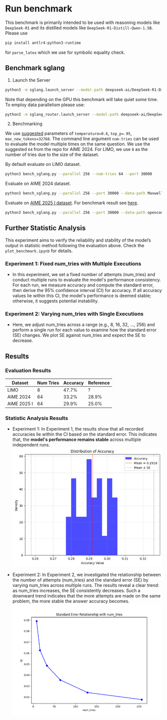 # Run benchmark

This benchmark is primarily intended to be used with reasoning models like `DeepSeek-R1` and its distilled models like `DeepSeek-R1-Distill-Qwen-1.5B`. Please use

```bash
pip install antlr4-python3-runtime
```

for `parse_latex` which we use for symbolic equality check.

## Benchmark sglang

1. Launch the Server

```bash
python3 -m sglang.launch_server --model-path deepseek-ai/DeepSeek-R1-Distill-Qwen-1.5B --port 30000
```

Note that depending on the GPU this benchmark will take quiet some time. To employ data parallelism please use:

```bash
python3 -m sglang_router.launch_server --model-path deepseek-ai/DeepSeek-R1-Distill-Qwen-1.5B --port 30000 --dp-size 4
```

2. Benchmarking

We use [suggested](https://github.com/deepseek-ai/DeepSeek-R1) parameters of `temperature=0.6`, `top_p=.95`, `max_new_tokens=32768`. The command line argument `num-tries` can be used to evaluate the model multiple times on the same question. We use the suggested `64` from the repo for AIME 2024. For LIMO, we use `8` as the number of tries due to the size of the dataset.

By default evaluate on LIMO dataset.

```bash
python3 bench_sglang.py --parallel 256 --num-tries 64 --port 30000
```

Evaluate on AIME 2024 dataset.

```bash
python3 bench_sglang.py --parallel 256 --port 30000 --data-path Maxwell-Jia/AIME_2024 --question-key Problem --answer-key Answer --num-tries 64
```

Evaluate on [AIME 2025 I dataset](https://huggingface.co/datasets/opencompass/AIME2025). For benchmark result see [here](https://matharena.ai/).

```bash
python3 bench_sglang.py --parallel 256 --port 30000 --data-path opencompass/AIME2025 --question-key question --answer-key answer --num-tries 64
```

## Further Statistic Analysis
This experiment aims to verify the reliability and stability of the model’s output in statistic method following the evaluation above. Check the `plot_benchmark.ipynb` for details.

### **Experiment 1: Fixed num_tries with Multiple Executions**
- In this experiment, we set a fixed number of attempts (num_tries) and conduct multiple runs to evaluate the model's performance consistency. For each run, we measure accuracy and compute the standard error, then derive the 95% confidence interval (CI) for accuracy. If all accuracy values lie within this CI, the model's performance is deemed stable; otherwise, it suggests potential instability.

### **Experiment 2: Varying num_tries with Single Executions**
- Here, we adjust num_tries across a range (e.g., 8, 16, 32, ..., 256) and perform a single run for each value to examine how the standard error (SE) changes. We plot SE against num_tries and expect the SE to decrease.

## Results

### Evaluation Results
| Dataset    | Num Tries | Accuracy | Reference |
|------------|-----------|----------|-----------|
| LIMO       | 8         | 47.7%    | ?         |
| AIME 2024  | 64        | 33.2%    | 28.9%     |
| AIME 2025 I| 64        | 29.9%    | 25.0%     |

### Statistic Analysis Results
- Experiment 1: In Experiment 1, the results show that all recorded accuracies lie within the CI based on the standard error. This indicates that, the **model's performance remains stable** across multiple independent runs.
![acc_hist](figure/Acc_histplot.png)

- Experiment 2: In Experiment 2, we investigated the relationship between the number of attempts (num_tries) and the standard error (SE) by varying num_tries across multiple runs. The results reveal a clear trend: as num_tries increases, the SE consistently decreases.  Such a downward trend indicates that the more attempts are made on the same problem, the more stable the answer accuracy becomes.
![SE_num_tries](figure/SE_numtries.png)
